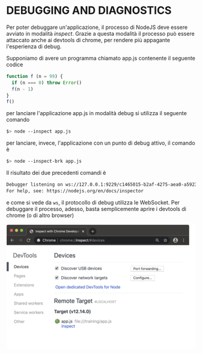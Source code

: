 # DEBUGGING AND DIAGNOSTICS

Per poter debuggare un'applicazione, il processo di NodeJS deve essere avviato in modalità _inspect_. Grazie a questa modalità il processo può essere attaccato anche ai devtools di chrome, per rendere più appagante l'esperienza di debug.

Supponiamo di avere un programma chiamato app.js contenente il seguente codice

```js
function f (n = 99) {
  if (n === 0) throw Error()
  f(n - 1)
}
f()
```

per lanciare l'applicazione app.js in modalità debug si utilizza il seguente comando 

```bash
$> node --inspect app.js
```

per lanciare, invece, l'applicazione con un punto di debug attivo, il comando è 

```bash 
$> node --inspect-brk app.js
```

Il risultato dei due precedenti comandi è

```bash
Debugger listening on ws://127.0.0.1:9229/c1465015-b2af-4275-aea0-a5923bd65739
For help, see: https://nodejs.org/en/docs/inspector
```

e come si vede da `ws`, il protocollo di debug utilizza le WebSocket. Per debuggare il processo, adesso, basta semplicemente aprire i devtools di chrome (o di altro browser)

![](../images/debug.png)